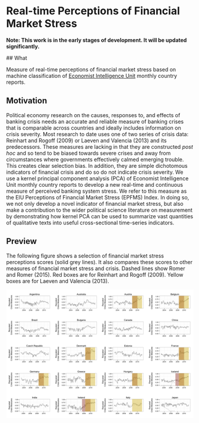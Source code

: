 # Real-time Perceptions of Financial Market Stress

**Note: This work is in the early stages of development. It will be updated significantly.**

## What

Measure of real-time perceptions of financial market stress based on machine
classification of [Economist Intelligence Unit](http://www.eiu.com/) monthly
country reports.

## Motivation

Political economy research on the causes, responses to, and effects of banking crisis needs an accurate and reliable measure of banking crises that is comparable across countries and ideally includes information on crisis severity. Most research to date uses one of two series of crisis data: Reinhart and Rogoff (2009) or Laeven and Valencia (2013) and its predecessors. These measures are lacking in that they are constructed *post hoc* and so tend to be biased towards severe crises and away from circumstances where governments effectively calmed emerging trouble. This creates clear selection bias. In addition, they are simple dichotomous indicators of financial crisis and do so do not indicate crisis severity. We use a kernel principal component analysis (PCA) of Economist Intelligence Unit monthly country reports to develop a new real-time and continuous measure of perceived banking system stress. We refer to this measure as the EIU Perceptions of Financial Market Stress (EPFMS) Index. In doing so, we not only develop a novel indicator of financial market stress, but also make a contribution to the wider political science literature on measurement by demonstrating how kernel PCA can be used to summarize vast quantities of qualitative texts into useful cross-sectional time-series indicators.

## Preview

The following figure shows a selection of financial market stress perceptions scores (solid grey lines). It also compares these scores to other measures of financial market stress and crisis. Dashed lines show Romer and Romer (2015). Red boxes are for Reinhart and Rogoff (2009). Yellow boxes are for Laeven and Valencia (2013).

![perceptions index plot](perceptions_compare.png)
